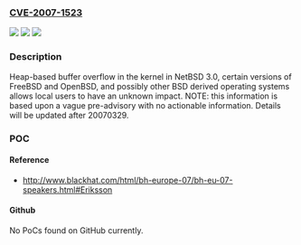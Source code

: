 ### [CVE-2007-1523](https://cve.mitre.org/cgi-bin/cvename.cgi?name=CVE-2007-1523)
![](https://img.shields.io/static/v1?label=Product&message=n%2Fa&color=blue)
![](https://img.shields.io/static/v1?label=Version&message=n%2Fa&color=blue)
![](https://img.shields.io/static/v1?label=Vulnerability&message=n%2Fa&color=brighgreen)

### Description

Heap-based buffer overflow in the kernel in NetBSD 3.0, certain versions of FreeBSD and OpenBSD, and possibly other BSD derived operating systems allows local users to have an unknown impact.  NOTE: this information is based upon a vague pre-advisory with no actionable information. Details will be updated after 20070329.

### POC

#### Reference
- http://www.blackhat.com/html/bh-europe-07/bh-eu-07-speakers.html#Eriksson

#### Github
No PoCs found on GitHub currently.

